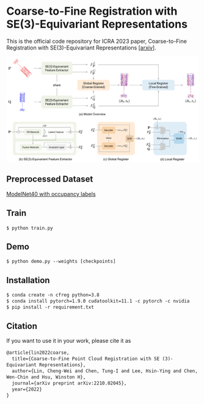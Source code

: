 Coarse-to-Fine Registration with SE(3)-Equivariant Representations
==================================================================

This is the official code repository for ICRA 2023 paper, Coarse-to-Fine Registration with SE(3)-Equivariant Representations [[arxiv]](https://arxiv.org/abs/2210.02045).

![Model Architecture](assets/model_architecture.png)

Preprocessed Dataset
--------------------
[ModelNet40 with occupancy labels](https://drive.google.com/drive/folders/1zIJAj8131hfO_KWDkF6TFiAY7Te4Bk99?usp=sharing)

Train
-----
    $ python train.py


Demo
----
    $ python demo.py --weights [checkpoints]


Installation
------------
    $ conda create -n cfreg python=3.8
    $ conda install pytorch=1.9.0 cudatoolkit=11.1 -c pytorch -c nvidia
    $ pip install -r requirement.txt

Citation
--------
If you want to use it in your work, please cite it as

    @article{lin2022coarse,
      title={Coarse-to-Fine Point Cloud Registration with SE (3)-Equivariant Representations},
      author={Lin, Cheng-Wei and Chen, Tung-I and Lee, Hsin-Ying and Chen, Wen-Chin and Hsu, Winston H},
      journal={arXiv preprint arXiv:2210.02045},
      year={2022}
    }
